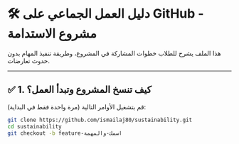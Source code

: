 # 🛠️ دليل العمل الجماعي على GitHub - مشروع الاستدامة

هذا الملف يشرح للطلاب خطوات المشاركة في المشروع، وطريقة تنفيذ المهام بدون حدوث تعارضات.

---

## ✅ 1. كيف تنسخ المشروع وتبدأ العمل؟

قم بتشغيل الأوامر التالية (مرة واحدة فقط في البداية):

```bash
git clone https://github.com/ismailaj80/sustainability.git
cd sustainability
git checkout -b feature-اسمك-والمهمة
